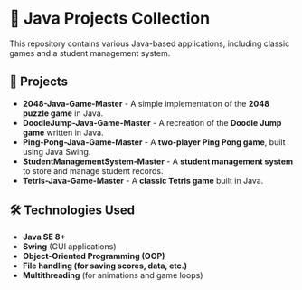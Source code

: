 # 🚀 Java Projects Collection  

This repository contains various Java-based applications, including classic games and a student management system.

## 📌 Projects  

- **2048-Java-Game-Master** - A simple implementation of the **2048 puzzle game** in Java.  
- **DoodleJump-Java-Game-Master** - A recreation of the **Doodle Jump game** written in Java.  
- **Ping-Pong-Java-Game-Master** - A **two-player Ping Pong game**, built using Java Swing.  
- **StudentManagementSystem-Master** - A **student management system** to store and manage student records.  
- **Tetris-Java-Game-Master** - A **classic Tetris game** built in Java.  

## 🛠️ Technologies Used  
- **Java SE 8+**  
- **Swing** (GUI applications)  
- **Object-Oriented Programming (OOP)**  
- **File handling (for saving scores, data, etc.)**  
- **Multithreading** (for animations and game loops)  
